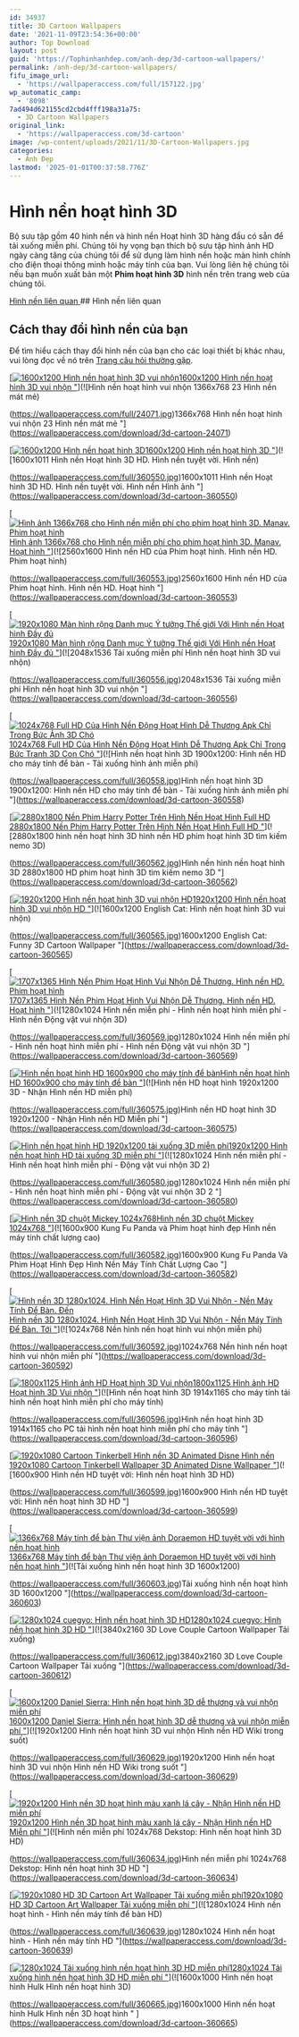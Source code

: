 ```yaml
---
id: 34937
title: 3D Cartoon Wallpapers
date: '2021-11-09T23:54:36+00:00'
author: Top Download
layout: post
guid: 'https://Tophinhanhdep.com/anh-dep/3d-cartoon-wallpapers/'
permalink: /anh-dep/3d-cartoon-wallpapers/
fifu_image_url:
  - 'https://wallpaperaccess.com/full/157122.jpg'
wp_automatic_camp:
  - '8098'
7ad494d621155cd2cbd4fff198a31a75:
  - 3D Cartoon Wallpapers
original_link:
  - 'https://wallpaperaccess.com/3d-cartoon'
image: /wp-content/uploads/2021/11/3D-Cartoon-Wallpapers.jpg
categories:
  - Ảnh Đẹp
lastmod: '2025-01-01T00:37:58.776Z'
---
```

# Hình nền hoạt hình 3D

Bộ sưu tập gồm 40 hình nền và hình nền Hoạt hình 3D hàng đầu có sẵn để tải xuống miễn phí. Chúng tôi hy vọng bạn thích bộ sưu tập hình ảnh HD ngày càng tăng của chúng tôi để sử dụng làm hình nền hoặc màn hình chính cho điện thoại thông minh hoặc máy tính của bạn. Vui lòng liên hệ chúng tôi nếu bạn muốn xuất bản một **Phim hoạt hình 3D** hình nền trên trang web của chúng tôi.

[Hình nền liên quan ](#related) ## Hình nền liên quan

## Cách thay đổi hình nền của bạn

Để tìm hiểu cách thay đổi hình nền của bạn cho các loại thiết bị khác nhau, vui lòng đọc về nó trên [Trang câu hỏi thường gặp](https://tophinhanhdep.com/faq/).

  
[[![1600x1200 Hình nền hoạt hình 3D vui nhộn](https://wallpaperaccess.com/full/157122.jpg)1600x1200 Hình nền hoạt hình 3D vui nhộn "](https://wallpaperaccess.com/download/3d-cartoon-157122)](![Hình nền hoạt hình vui nhộn 1366x768 23 Hình nền mát mẻ)

(https://wallpaperaccess.com/full/24071.jpg)1366x768 Hình nền hoạt hình vui nhộn 23 Hình nền mát mẻ "](https://wallpaperaccess.com/download/3d-cartoon-24071)

[[![1600x1200 Hình nền hoạt hình 3D](https://wallpaperaccess.com/full/360546.jpg)1600x1200 Hình nền hoạt hình 3D "](https://wallpaperaccess.com/download/3d-cartoon-360546)](![1600x1011 Hình nền Hoạt hình 3D HD.  Hình nền tuyệt vời.  Hình nền)

(https://wallpaperaccess.com/full/360550.jpg)1600x1011 Hình nền Hoạt hình 3D HD. Hình nền tuyệt vời. Hình nền Hình ảnh "](https://wallpaperaccess.com/download/3d-cartoon-360550)

[[![Hình ảnh 1366x768 cho Hình nền miễn phí cho phim hoạt hình 3D.  Manav.  Phim hoạt hình](https://wallpaperaccess.com/full/360552.jpg)Hình ảnh 1366x768 cho Hình nền miễn phí cho phim hoạt hình 3D. Manav. Hoạt hình "](https://wallpaperaccess.com/download/3d-cartoon-360552)](![2560x1600 Hình nền HD của Phim hoạt hình.  Hình nền HD.  Phim hoạt hình)

(https://wallpaperaccess.com/full/360553.jpg)2560x1600 Hình nền HD của Phim hoạt hình. Hình nền HD. Hoạt hình "](https://wallpaperaccess.com/download/3d-cartoon-360553)

[[![1920x1080 Màn hình rộng Danh mục Ý tưởng Thế giới Với Hình nền Hoạt hình Đầy đủ](https://wallpaperaccess.com/full/360554.jpg)1920x1080 Màn hình rộng Danh mục Ý tưởng Thế giới Với Hình nền Hoạt hình Đầy đủ "](https://wallpaperaccess.com/download/3d-cartoon-360554)](![2048x1536 Tải xuống miễn phí Hình nền hoạt hình 3D vui nhộn)

(https://wallpaperaccess.com/full/360556.jpg)2048x1536 Tải xuống miễn phí Hình nền hoạt hình 3D vui nhộn "](https://wallpaperaccess.com/download/3d-cartoon-360556)

[[![1024x768 Full HD Của Hình Nền Động Hoạt Hình Dễ Thương Apk Chỉ Trong Bức Ảnh 3D Chó](https://wallpaperaccess.com/full/360557.jpg)1024x768 Full HD Của Hình Nền Động Hoạt Hình Dễ Thương Apk Chỉ Trong Bức Tranh 3D Con Chó "](https://wallpaperaccess.com/download/3d-cartoon-360557)](![Hình nền hoạt hình 3D 1900x1200: Hình nền HD cho máy tính để bàn - Tải xuống hình ảnh miễn phí)

(https://wallpaperaccess.com/full/360558.jpg)Hình nền hoạt hình 3D 1900x1200: Hình nền HD cho máy tính để bàn - Tải xuống hình ảnh miễn phí "](https://wallpaperaccess.com/download/3d-cartoon-360558)

[[![2880x1800 Nền Phim Harry Potter Trên Hình Nền Hoạt Hình Full HD](https://wallpaperaccess.com/full/360559.jpg)2880x1800 Nền Phim Harry Potter Trên Hình Nền Hoạt Hình Full HD "](https://wallpaperaccess.com/download/3d-cartoon-360559)](![2880x1800 hình nền hoạt hình 3D hình nền HD phim hoạt hình 3D tìm kiếm nemo 3D)

(https://wallpaperaccess.com/full/360562.jpg)Hình nền hình nền hoạt hình 3D 2880x1800 HD phim hoạt hình 3D tìm kiếm nemo 3D "](https://wallpaperaccess.com/download/3d-cartoon-360562)

[[![1920x1200 Hình nền hoạt hình 3D vui nhộn HD](https://wallpaperaccess.com/full/16398.jpg)1920x1200 Hình nền hoạt hình 3D vui nhộn HD "](https://wallpaperaccess.com/download/3d-cartoon-16398)](![1600x1200 English Cat: Hình nền hoạt hình 3D vui nhộn)

(https://wallpaperaccess.com/full/360565.jpg)1600x1200 English Cat: Funny 3D Cartoon Wallpaper "](https://wallpaperaccess.com/download/3d-cartoon-360565)

[[![1707x1365 Hình Nền Phim Hoạt Hình Vui Nhộn Dễ Thương.  Hình nền HD.  Phim hoạt hình](https://wallpaperaccess.com/full/146488.jpg)1707x1365 Hình Nền Phim Hoạt Hình Vui Nhộn Dễ Thương. Hình nền HD. Hoạt hình "](https://wallpaperaccess.com/download/3d-cartoon-146488)](![1280x1024 Hình nền miễn phí - Hình nền hoạt hình miễn phí - Hình nền Động vật vui nhộn 3D)

(https://wallpaperaccess.com/full/360569.jpg)1280x1024 Hình nền miễn phí - Hình nền hoạt hình miễn phí - Hình nền Động vật vui nhộn 3D "](https://wallpaperaccess.com/download/3d-cartoon-360569)

[[![Hình nền hoạt hình HD 1600x900 cho máy tính để bàn](https://wallpaperaccess.com/full/360571.jpg)Hình nền hoạt hình HD 1600x900 cho máy tính để bàn "](https://wallpaperaccess.com/download/3d-cartoon-360571)](![Hình nền HD hoạt hình 1920x1200 3D - Nhận Hình nền HD miễn phí)

(https://wallpaperaccess.com/full/360575.jpg)Hình nền HD hoạt hình 3D 1920x1200 - Nhận Hình nền HD Miễn phí "](https://wallpaperaccess.com/download/3d-cartoon-360575)

[[![Hình nền hoạt hình HD 1920x1200 tải xuống 3D miễn phí](https://wallpaperaccess.com/full/360578.jpg)1920x1200 Hình nền hoạt hình HD tải xuống 3D miễn phí "](https://wallpaperaccess.com/download/3d-cartoon-360578)](![1280x1024 Hình nền miễn phí - Hình nền hoạt hình miễn phí - Động vật vui nhộn 3D 2)

(https://wallpaperaccess.com/full/360580.jpg)1280x1024 Hình nền miễn phí - Hình nền hoạt hình miễn phí - Động vật vui nhộn 3D 2 "](https://wallpaperaccess.com/download/3d-cartoon-360580)

[[![Hình nền 3D chuột Mickey 1024x768](https://wallpaperaccess.com/full/360581.jpg)Hình nền 3D chuột Mickey 1024x768 "](https://wallpaperaccess.com/download/3d-cartoon-360581)](![1600x900 Kung Fu Panda và Phim hoạt hình đẹp Hình nền máy tính chất lượng cao)

(https://wallpaperaccess.com/full/360582.jpg)1600x900 Kung Fu Panda Và Phim Hoạt Hình Đẹp Hình Nền Máy Tính Chất Lượng Cao "](https://wallpaperaccess.com/download/3d-cartoon-360582)

[[![Hình nền 3D 1280x1024.  Hình Nền Hoạt Hình 3D Vui Nhộn - Nền Máy Tính Để Bàn.  Đến](https://wallpaperaccess.com/full/360589.jpg)Hình nền 3D 1280x1024. Hình Nền Hoạt Hình 3D Vui Nhộn - Nền Máy Tính Để Bàn. Tới "](https://wallpaperaccess.com/download/3d-cartoon-360589)](![1024x768 Nền hình nền hoạt hình vui nhộn miễn phí)

(https://wallpaperaccess.com/full/360592.jpg)1024x768 Nền hình nền hoạt hình vui nhộn miễn phí "](https://wallpaperaccess.com/download/3d-cartoon-360592)

[[![1800x1125 Hình ảnh HD Hoạt hình 3D Vui nhộn](https://wallpaperaccess.com/full/360594.jpg)1800x1125 Hình ảnh HD Hoạt hình 3D Vui nhộn "](https://wallpaperaccess.com/download/3d-cartoon-360594)](![Hình nền hoạt hình 3D 1914x1165 cho máy tính tải hình nền hoạt hình miễn phí cho máy tính)

(https://wallpaperaccess.com/full/360596.jpg)Hình nền hoạt hình 3D 1914x1165 cho PC tải hình nền hoạt hình miễn phí cho máy tính "](https://wallpaperaccess.com/download/3d-cartoon-360596)

[[![1920x1080 Cartoon Tinkerbell Hình nền 3D Animated Disne Hình nền](https://wallpaperaccess.com/full/255265.jpg)1920x1080 Cartoon Tinkerbell Wallpaper 3D Animated Disne Wallpaper "](https://wallpaperaccess.com/download/3d-cartoon-255265)](![1600x900 Hình nền HD tuyệt vời: Hình nền hoạt hình 3D HD)

(https://wallpaperaccess.com/full/360599.jpg)1600x900 Hình nền HD tuyệt vời: Hình nền hoạt hình 3D HD "](https://wallpaperaccess.com/download/3d-cartoon-360599)

[[![1366x768 Máy tính để bàn Thư viện ảnh Doraemon HD tuyệt vời với hình nền hoạt hình](https://wallpaperaccess.com/full/24041.jpg)1366x768 Máy tính để bàn Thư viện ảnh Doraemon HD tuyệt vời với hình nền hoạt hình "](https://wallpaperaccess.com/download/3d-cartoon-24041)](![Tải xuống hình nền hoạt hình 3D 1600x1200)

(https://wallpaperaccess.com/full/360603.jpg)Tải xuống hình nền hoạt hình 3D 1600x1200 "](https://wallpaperaccess.com/download/3d-cartoon-360603)

[[![1280x1024 cuegyo: Hình nền hoạt hình 3D HD](https://wallpaperaccess.com/full/360607.jpg)1280x1024 cuegyo: Hình nền hoạt hình 3D HD "](https://wallpaperaccess.com/download/3d-cartoon-360607)](![3840x2160 3D Love Couple Cartoon Wallpaper Tải xuống)

(https://wallpaperaccess.com/full/360612.jpg)3840x2160 3D Love Couple Cartoon Wallpaper Tải xuống "](https://wallpaperaccess.com/download/3d-cartoon-360612)

[[![1600x1200 Daniel Sierra: Hình nền hoạt hình 3D dễ thương và vui nhộn miễn phí](https://wallpaperaccess.com/full/146471.jpg)1600x1200 Daniel Sierra: Hình nền hoạt hình 3D dễ thương và vui nhộn miễn phí "](https://wallpaperaccess.com/download/3d-cartoon-146471)](![1920x1200 Hình nền hoạt hình 3D vui nhộn Hình nền HD Wiki trong suốt)

(https://wallpaperaccess.com/full/360629.jpg)1920x1200 Hình nền hoạt hình 3D vui nhộn Hình nền HD Wiki trong suốt "](https://wallpaperaccess.com/download/3d-cartoon-360629)

[[![1920x1200 Hình nền 3D hoạt hình màu xanh lá cây - Nhận Hình nền HD miễn phí](https://wallpaperaccess.com/full/82834.jpg)1920x1200 Hình nền 3D hoạt hình màu xanh lá cây - Nhận Hình nền HD Miễn phí "](https://wallpaperaccess.com/download/3d-cartoon-82834)](![Hình nền miễn phí 1024x768 Dekstop: Hình nền hoạt hình 3D HD)

(https://wallpaperaccess.com/full/360634.jpg)Hình nền miễn phí 1024x768 Dekstop: Hình nền hoạt hình 3D HD "](https://wallpaperaccess.com/download/3d-cartoon-360634)

[[![1920x1080 HD 3D Cartoon Art Wallpaper Tải xuống miễn phí](https://wallpaperaccess.com/full/360636.jpg)1920x1080 HD 3D Cartoon Art Wallpaper Tải xuống miễn phí "](https://wallpaperaccess.com/download/3d-cartoon-360636)](![1280x1024 Hình nền hoạt hình - Hình nền máy tính để bàn HD)

(https://wallpaperaccess.com/full/360639.jpg)1280x1024 Hình nền hoạt hình - Hình nền máy tính HD "](https://wallpaperaccess.com/download/3d-cartoon-360639)

[[![1280x1024 Tải xuống hình nền hoạt hình 3D HD miễn phí](https://wallpaperaccess.com/full/360656.jpg)1280x1024 Tải xuống hình nền hoạt hình 3D HD miễn phí "](https://wallpaperaccess.com/download/3d-cartoon-360656)](![1600x1000 Hình nền hoạt hình Hulk Hình nền hoạt hình 3D)

(https://wallpaperaccess.com/full/360665.jpg)1600x1000 Hình nền hoạt hình Hulk Hình nền 3D hoạt hình " ](https://wallpaperaccess.com/download/3d-cartoon-360665)
